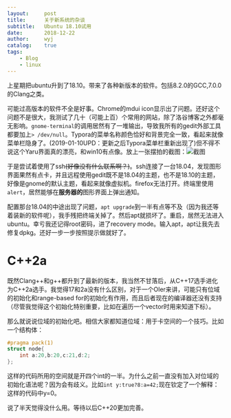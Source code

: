```yaml
---
layout:		post
title:		关于新系统的杂谈
subtitle:	Ubuntu 18.10试用
date:		2018-12-22
author:		wyj
catalog:	true
tags:
    - Blog
    - linux
---
```


上星期把ubuntu升到了18.10。带来了各种新版本的软件。包括8.2.0的GCC,7.0.0的Clang之类。

可能过高版本的软件不全是好事。Chrome的mdui icon显示出了问题。还好这个问题不是很大，我测试了几十（可能上百）个常用的网站，除了洛谷博客之外都毫无影响。`gnome-terminal`的调用居然有了一堆输出，导致我所有的gedit外部工具都要加上`> /dev/null`。Typora的菜单名称颜色恰好和背景完全一致，看起来就像菜单栏隐身了。(2019-01-10UPD：更新之后Typora菜单栏重新出现了)但不得不说这个Yaru界面真的漂亮，和win10有点像。放上一张摆拍的截图：![截图](https://i.loli.net/2018/12/22/5c1e1b4ce6f83.png
)

于是尝试着使用了ssh~~(好像没有什么联系啊？)~~。ssh连接了一台18.04，发现图形界面果然有点卡，并且远程使用gedit既不是18.04的主题，也不是18.10的主题，好像是gnome的默认主题，看起来就像虚拟机。firefox无法打开。终端里使用`alert`，居然能够在**服务器的**图形界面上弹出通知。

配置那台18.04的中途出现了问题，`apt upgrade`到一半有点等不及（因为我还等着装新的软件呢），我手残把终端关掉了。然后apt就损坏了。重启，居然无法进入ubuntu。幸亏我还记得root密码，进了recovery mode。输入apt，apt让我先去修复dpkg。还好一步一步按照提示做就好了。

C++2a
===
既然Clang++和g++都升到了最新的版本，我当然不甘落后，从C++17选手进化为C++2a选手。我觉得17和2a没有什么区别，对于一个OIer来讲，可能只有位域的初始化和range-based for的初始化有作用，而且后者现在的编译器还没有支持（尽管我觉得这个初始化特别重要，比如在遍历一个vector时用来知道下标）。

那么就说说位域的初始化吧。相信大家都知道位域：用于卡空间的一个技巧。比如一个结构体：
```cpp
#pragma pack(1)
struct node{
    int a:20,b:20,c:21,d:2;
};
```
这样的代码所用的空间就是开四个int的一半。为什么之前一直没有加入对位域的初始化语法呢？因为会有歧义。比如`int y:true?8:a=42;`现在钦定了一个解释：这样的代码中y=0。

说了半天觉得没什么用。等待以后C++20更加完善。
